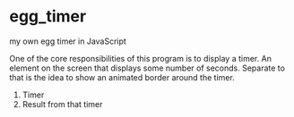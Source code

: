 # egg_timer
my own egg timer in JavaScript

One of the core responsibilities of this program is to display a timer. An element on the screen that displays some number of seconds. Separate to that is the idea to show an animated border around the timer.
1. Timer
2. Result from that timer


